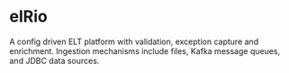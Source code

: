 # elRio
A config driven ELT platform with validation, exception capture and enrichment.
Ingestion mechanisms include files, Kafka message queues, and JDBC data sources.
